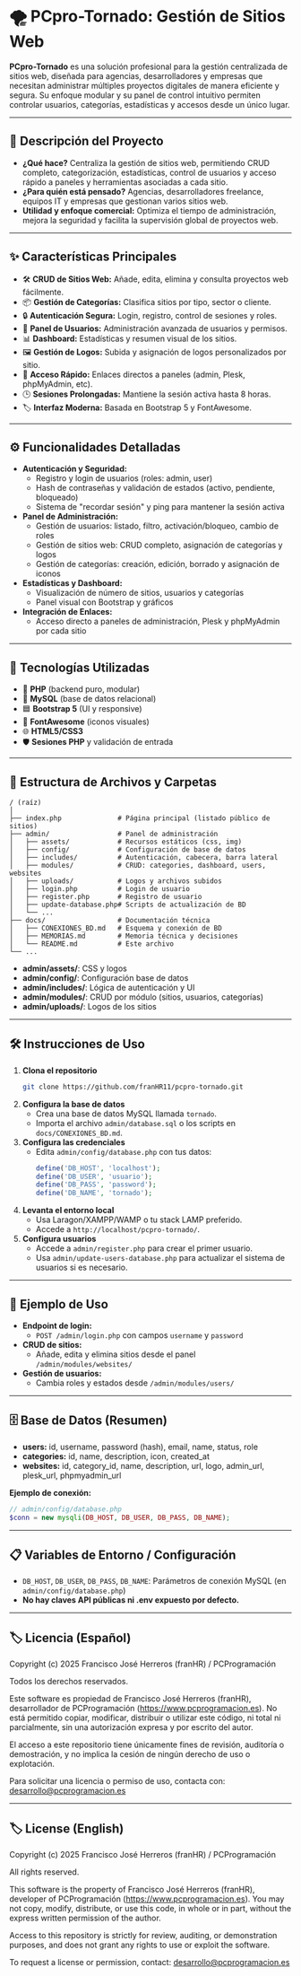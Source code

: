 # 🌪️ PCpro-Tornado: Gestión de Sitios Web

**PCpro-Tornado** es una solución profesional para la gestión centralizada de sitios web, diseñada para agencias, desarrolladores y empresas que necesitan administrar múltiples proyectos digitales de manera eficiente y segura. Su enfoque modular y su panel de control intuitivo permiten controlar usuarios, categorías, estadísticas y accesos desde un único lugar.

---

## 📌 Descripción del Proyecto

- **¿Qué hace?**
  Centraliza la gestión de sitios web, permitiendo CRUD completo, categorización, estadísticas, control de usuarios y acceso rápido a paneles y herramientas asociadas a cada sitio.
- **¿Para quién está pensado?**
  Agencias, desarrolladores freelance, equipos IT y empresas que gestionan varios sitios web.
- **Utilidad y enfoque comercial:**
  Optimiza el tiempo de administración, mejora la seguridad y facilita la supervisión global de proyectos web.

---

## ✨ Características Principales

- 🛠️ **CRUD de Sitios Web:** Añade, edita, elimina y consulta proyectos web fácilmente.
- 📦 **Gestión de Categorías:** Clasifica sitios por tipo, sector o cliente.
- 🔒 **Autenticación Segura:** Login, registro, control de sesiones y roles.
- 👥 **Panel de Usuarios:** Administración avanzada de usuarios y permisos.
- 📊 **Dashboard:** Estadísticas y resumen visual de los sitios.
- 🖼️ **Gestión de Logos:** Subida y asignación de logos personalizados por sitio.
- 🔗 **Acceso Rápido:** Enlaces directos a paneles (admin, Plesk, phpMyAdmin, etc).
- 🕒 **Sesiones Prolongadas:** Mantiene la sesión activa hasta 8 horas.
- 🏷️ **Interfaz Moderna:** Basada en Bootstrap 5 y FontAwesome.

---

## ⚙️ Funcionalidades Detalladas

- **Autenticación y Seguridad:**
  - Registro y login de usuarios (roles: admin, user)
  - Hash de contraseñas y validación de estados (activo, pendiente, bloqueado)
  - Sistema de "recordar sesión" y ping para mantener la sesión activa
- **Panel de Administración:**
  - Gestión de usuarios: listado, filtro, activación/bloqueo, cambio de roles
  - Gestión de sitios web: CRUD completo, asignación de categorías y logos
  - Gestión de categorías: creación, edición, borrado y asignación de iconos
- **Estadísticas y Dashboard:**
  - Visualización de número de sitios, usuarios y categorías
  - Panel visual con Bootstrap y gráficos
- **Integración de Enlaces:**
  - Acceso directo a paneles de administración, Plesk y phpMyAdmin por cada sitio

---

## 🔧 Tecnologías Utilizadas

- 🐘 **PHP** (backend puro, modular)
- 🐬 **MySQL** (base de datos relacional)
- 🟦 **Bootstrap 5** (UI y responsive)
- 🎨 **FontAwesome** (iconos visuales)
- 🌐 **HTML5/CSS3**
- 🛡️ **Sesiones PHP** y validación de entrada

---

## 🧪 Estructura de Archivos y Carpetas

```
/ (raíz)
│
├── index.php              # Página principal (listado público de sitios)
├── admin/                 # Panel de administración
│   ├── assets/            # Recursos estáticos (css, img)
│   ├── config/            # Configuración de base de datos
│   ├── includes/          # Autenticación, cabecera, barra lateral
│   ├── modules/           # CRUD: categories, dashboard, users, websites
│   ├── uploads/           # Logos y archivos subidos
│   ├── login.php          # Login de usuario
│   ├── register.php       # Registro de usuario
│   ├── update-database.php# Scripts de actualización de BD
│   └── ...
├── docs/                  # Documentación técnica
│   ├── CONEXIONES_BD.md   # Esquema y conexión de BD
│   ├── MEMORIAS.md        # Memoria técnica y decisiones
│   └── README.md          # Este archivo
└── ...
```

- **admin/assets/**: CSS y logos
- **admin/config/**: Configuración base de datos
- **admin/includes/**: Lógica de autenticación y UI
- **admin/modules/**: CRUD por módulo (sitios, usuarios, categorías)
- **admin/uploads/**: Logos de los sitios

---

## 🛠️ Instrucciones de Uso

1. **Clona el repositorio**
   ```bash
   git clone https://github.com/franHR11/pcpro-tornado.git
   ```
2. **Configura la base de datos**
   - Crea una base de datos MySQL llamada `tornado`.
   - Importa el archivo `admin/database.sql` o los scripts en `docs/CONEXIONES_BD.md`.
3. **Configura las credenciales**
   - Edita `admin/config/database.php` con tus datos:
     ```php
     define('DB_HOST', 'localhost');
     define('DB_USER', 'usuario');
     define('DB_PASS', 'password');
     define('DB_NAME', 'tornado');
     ```
4. **Levanta el entorno local**
   - Usa Laragon/XAMPP/WAMP o tu stack LAMP preferido.
   - Accede a `http://localhost/pcpro-tornado/`.
5. **Configura usuarios**
   - Accede a `admin/register.php` para crear el primer usuario.
   - Usa `admin/update-users-database.php` para actualizar el sistema de usuarios si es necesario.

---

## 📝 Ejemplo de Uso

- **Endpoint de login:**
  - `POST /admin/login.php` con campos `username` y `password`
- **CRUD de sitios:**
  - Añade, edita y elimina sitios desde el panel `/admin/modules/websites/`
- **Gestión de usuarios:**
  - Cambia roles y estados desde `/admin/modules/users/`

---

## 🗄️ Base de Datos (Resumen)

- **users:** id, username, password (hash), email, name, status, role
- **categories:** id, name, description, icon, created_at
- **websites:** id, category_id, name, description, url, logo, admin_url, plesk_url, phpmyadmin_url

**Ejemplo de conexión:**
```php
// admin/config/database.php
$conn = new mysqli(DB_HOST, DB_USER, DB_PASS, DB_NAME);
```

---

## 📋 Variables de Entorno / Configuración

- `DB_HOST`, `DB_USER`, `DB_PASS`, `DB_NAME`: Parámetros de conexión MySQL (en `admin/config/database.php`)
- **No hay claves API públicas ni .env expuesto por defecto.**

---

## 🏷️ Licencia (Español)

Copyright (c) 2025 Francisco José Herreros (franHR) / PCProgramación

Todos los derechos reservados.

Este software es propiedad de Francisco José Herreros (franHR), desarrollador de PCProgramación (https://www.pcprogramacion.es). No está permitido copiar, modificar, distribuir o utilizar este código, ni total ni parcialmente, sin una autorización expresa y por escrito del autor.

El acceso a este repositorio tiene únicamente fines de revisión, auditoría o demostración, y no implica la cesión de ningún derecho de uso o explotación.

Para solicitar una licencia o permiso de uso, contacta con: desarrollo@pcprogramacion.es

---

## 🏷️ License (English)

Copyright (c) 2025 Francisco José Herreros (franHR) / PCProgramación

All rights reserved.

This software is the property of Francisco José Herreros (franHR), developer of PCProgramación (https://www.pcprogramacion.es). You may not copy, modify, distribute, or use this code, in whole or in part, without the express written permission of the author.

Access to this repository is strictly for review, auditing, or demonstration purposes, and does not grant any rights to use or exploit the software.

To request a license or permission, contact: desarrollo@pcprogramacion.es
